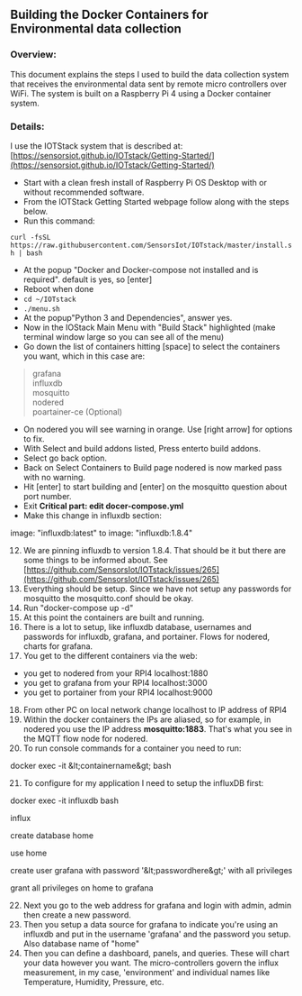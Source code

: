 ## Building the Docker Containers for Environmental data collection

### Overview:

This document explains the steps I used to build the data collection system that receives the environmental data sent by remote micro controllers over WiFi. The system is built on a Raspberry Pi 4 using a Docker container system.

### Details:

I use the IOTStack system that is described at: [https://sensorsiot.github.io/IOTstack/Getting-Started/](https://sensorsiot.github.io/IOTstack/Getting-Started/)

- Start with a clean fresh install of Raspberry Pi OS Desktop with or without recommended software.
- From the IOTStack Getting Started webpage follow along with the steps below.
- Run this command:

`curl -fsSL https://raw.githubusercontent.com/SensorsIot/IOTstack/master/install.sh | bash`

- At the popup &quot;Docker and Docker-compose not installed and is required&quot;. default is yes, so [enter]
- Reboot when done
- `cd ~/IOTstack`
- `./menu.sh`
- At the popup&quot;Python 3 and Dependencies&quot;, answer yes.
- Now in the IOStack Main Menu with &quot;Build Stack&quot; highlighted (make terminal window large so you can see all of the menu)
- Go down the list of containers hitting [space] to select the containers you want, which in this case are:

>grafana  
>influxdb  
>mosquitto  
>nodered  
>poartainer-ce (Optional)  

- On nodered you will see warning in orange. Use [right arrow] for options to fix.  
- With Select and build addons listed, Press enterto build addons.   
- Select go back option.  
- Back on Select Containers to Build page nodered is now marked pass with no warning.  
- Hit [enter] to start building and [enter] on the mosquitto question about port number.
- Exit
**Critical part: edit docer-compose.yml**
- Make this change in influxdb section:

image: &quot;influxdb:latest&quot; to image: &quot;influxdb:1.8.4&quot;

12. We are pinning influxdb to version 1.8.4. That should be it but there are some things to be informed about. See [https://github.com/SensorsIot/IOTstack/issues/265](https://github.com/SensorsIot/IOTstack/issues/265)
13. Everything should be setup. Since we have not setup any passwords for mosquitto the mosquitto.conf should be okay.
14. Run &quot;docker-compose up -d&quot;
15. At this point the containers are built and running.
16. There is a lot to setup, like influxdb database, usernames and passwords for influxdb, grafana, and portainer. Flows for nodered, charts for grafana.
17. You get to the different containers via the web:

- you get to nodered from your RPI4 localhost:1880  
- you get to grafana from your RPI4 localhost:3000  
- you get to portainer from your RPI4 localhost:9000  

18. From other PC on local network change localhost to IP address of RPI4
19. Within the docker containers the IPs are aliased, so for example, in nodered you use the IP address **mosquitto:1883**. That&#39;s what you see in the MQTT flow node for nodered.
20. To run console commands for a container you need to run:

docker exec -it \&lt;containername\&gt; bash

21. To configure for my application I need to setup the influxDB first:

docker exec -it influxdb bash

influx

create database home

use home

create user grafana with password &#39;\&lt;passwordhere\&gt;&#39; with all privileges

grant all privileges on home to grafana

22. Next you go to the web address for grafana and login with admin, admin then create a new password.
23. Then you setup a data source for grafana to indicate you&#39;re using an influxdb and put in the username &#39;grafana&#39; and the password you setup. Also database name of &quot;home&quot;
24. Then you can define a dashboard, panels, and queries. These will chart your data however you want. The micro-controllers govern the influx measurement, in my case, &#39;environment&#39; and individual names like Temperature, Humidity, Pressure, etc.
